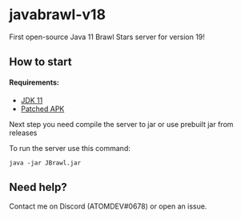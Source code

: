 # javabrawl-v18
First open-source Java 11 Brawl Stars server for version 19!

## How to start
#### Requirements:
- [JDK 11](https://www.oracle.com/java/technologies/javase-jdk11-downloads.html)
- [Patched APK](https://drive.google.com/file/d/14DzpsEEkkD-_zwKXbK3sbe1n6WL0yFQM/view)

Next step you need compile the server to jar or use prebuilt jar from releases

To run the server use this command:

```
java -jar JBrawl.jar
```

## Need help?
Contact me on Discord (ATOMDEV#0678) or open an issue.
